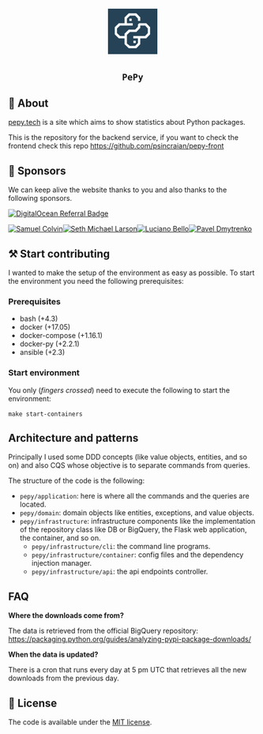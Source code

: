 <p align="center">
  <img width="100px" alt="pepy-logo"
    src="docs/logo.png"
  />
</p>

<h2 align="center"><code>PePy</code></h2>



## 📜 About
[pepy.tech](https://pepy.tech) is a site which aims to show statistics about Python packages.

This is the repository for the backend service, if you want to check the frontend check this repo https://github.com/psincraian/pepy-front

## 💖 Sponsors

We can keep alive the website thanks to you and also thanks to the following sponsors.

[![DigitalOcean Referral Badge](https://web-platforms.sfo2.digitaloceanspaces.com/WWW/Badge%202.svg)](https://www.digitalocean.com/?refcode=7bf782110d6c&utm_campaign=Referral_Invite&utm_medium=Referral_Program&utm_source=badge)

<!-- sponsors --><a href="https://github.com/samuelcolvin"><img src="https:&#x2F;&#x2F;avatars.githubusercontent.com&#x2F;u&#x2F;4039449?u&#x3D;42eb3b833047c8c4b4f647a031eaef148c16d93f&amp;v&#x3D;4" width="60px" alt="Samuel Colvin" /></a><a href="https://github.com/sethmlarson"><img src="https:&#x2F;&#x2F;avatars.githubusercontent.com&#x2F;u&#x2F;18519037?u&#x3D;41090cc65ae0a34aee49c7a35cfbd40e2e12eb53&amp;v&#x3D;4" width="60px" alt="Seth Michael Larson" /></a><a href="https://github.com/1ucian0"><img src="https:&#x2F;&#x2F;avatars.githubusercontent.com&#x2F;u&#x2F;766693?u&#x3D;27d5f21c6a30a6cdad0400e82881a51075bd1336&amp;v&#x3D;4" width="60px" alt="Luciano Bello" /></a><a href="https://github.com/pavdmyt"><img src="https:&#x2F;&#x2F;avatars.githubusercontent.com&#x2F;u&#x2F;10200820?u&#x3D;a470afb0d60b966be8b046d78f3a4401cbce0987&amp;v&#x3D;4" width="60px" alt="Pavel Dmytrenko" /></a><!-- sponsors -->

## ⚒️ Start contributing
I wanted to make the setup of the environment as easy as possible. To start the environment you need the 
following prerequisites:

### Prerequisites
  * bash (+4.3)
  * docker (+17.05)
  * docker-compose (+1.16.1)
  * docker-py (+2.2.1)
  * ansible (+2.3)
  
### Start environment
You only (_fingers crossed_) need to execute the following to start the environment:

```commandline
make start-containers
```

## Architecture and patterns
Principally I used some DDD concepts (like value objects, entities, and so on) and also CQS whose objective is to
separate commands from queries.

The structure of the code is the following:
  * `pepy/application`: here is where all the commands and the queries are located.
  * `pepy/domain`: domain objects like entities, exceptions, and value objects.
  * `pepy/infrastructure`: infrastructure components like the implementation of the repository
    class like DB or BigQuery, the Flask web application, the container, and so on.
    * `pepy/infrastructure/cli`: the command line programs.
    * `pepy/infrastructure/container`: config files and the dependency injection manager.
    * `pepy/infrastructure/api`: the api endpoints controller.
    
## FAQ
**Where the downloads come from?**

The data is retrieved from the official BigQuery repository: https://packaging.python.org/guides/analyzing-pypi-package-downloads/

**When the data is updated?**

There is a cron that runs every day at 5 pm UTC that retrieves all the new downloads from the previous day.

## 🚩 License
The code is available under the [MIT license](LICENSE.md).
